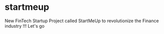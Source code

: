 # startmeup
New FinTech Startup Project called StartMeUp to revolutionize the Finance industry !!! Let's go 
